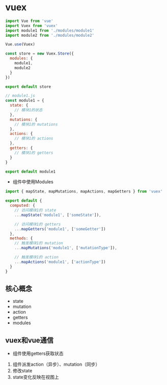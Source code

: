 # vuex

```js
import Vue from 'vue'
import Vuex from 'vuex'
import module1 from './modules/module1'
import module2 from './modules/module2'

Vue.use(Vuex)

const store = new Vuex.Store({
  modules: {
    module1,
    module2
  }
})

export default store
```

```js
// module1.js
const module1 = {
  state: {
    // 模块1的状态
  },
  mutations: {
    // 模块1的 mutations
  },
  actions: {
    // 模块1的 actions
  },
  getters: {
    // 模块1的 getters
  }
}

export default module1

```

- 组件中使用Modules
```js
import { mapState, mapMutations, mapActions, mapGetters } from 'vuex'

export default {
  computed: {
    // 访问模块1的 state
    ...mapState('module1', ['someState']),

    // 访问模块1的 getters
    ...mapGetters('module1', ['someGetter'])
  },
  methods: {
    // 触发模块1的 mutation
    ...mapMutations('module1', ['mutationType']),

    // 触发模块1的 action
    ...mapActions('module1', ['actionType'])
  }
}

```

## 核心概念
- state
- mutation
- action
- getters
- modules

## vuex和vue通信
- 组件使用getters获取状态
1. 组件派发action（异步）、mutation（同步）
2. 修改state
3. state变化反映在视图上
